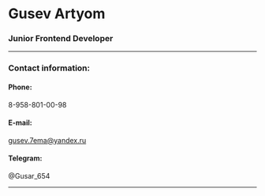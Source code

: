 # **Gusev Artyom**
### **Junior Frontend Developer**
*******
### **Contact information:**
#### **Phone:**
8-958-801-00-98
#### **E-mail:** 
gusev.7ema@yandex.ru
#### **Telegram:** 
@Gusar_654
*******
